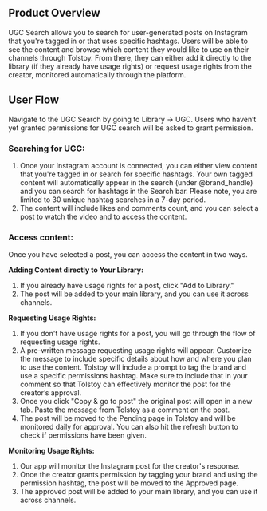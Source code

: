 ## Product Overview

UGC Search allows you to search for user-generated posts on Instagram that you're tagged in or that uses specific hashtags. Users will be able to see the content and browse which content they would like to use on their channels through Tolstoy. From there, they can either add it directly to the library (if they already have usage rights) or request usage rights from the creator, monitored automatically through the platform.

## User Flow

Navigate to the UGC Search by going to Library → UGC. Users who haven’t yet granted permissions for UGC search will be asked to grant permission.

### Searching for UGC:

1. Once your Instagram account is connected, you can either view content that you're tagged in or search for specific hashtags. Your own tagged content will automatically appear in the search (under @brand_handle) and you can search for hashtags in the Search bar. Please note, you are limited to 30 unique hashtag searches in a 7-day period.
2. The content will include likes and comments count, and you can select a post to watch the video and to access the content.

### Access content:

Once you have selected a post, you can access the content in two ways.

**Adding Content directly to Your Library:**

1. If you already have usage rights for a post, click "Add to Library."
2. The post will be added to your main library, and you can use it across channels.

**Requesting Usage Rights:**

1. If you don't have usage rights for a post, you will go through the flow of requesting usage rights.
2. A pre-written message requesting usage rights will appear. Customize the message to include specific details about how and where you plan to use the content. Tolstoy will include a prompt to tag the brand and use a specific permissions hashtag. Make sure to include that in your comment so that Tolstoy can effectively monitor the post for the creator’s approval. 
3. Once you click "Copy & go to post" the original post will open in a new tab. Paste the message from Tolstoy as a comment on the post.
4. The post will be moved to the Pending page in Tolstoy and will be monitored daily for approval. You can also hit the refresh button to check if permissions have been given.

**Monitoring Usage Rights:**

1. Our app will monitor the Instagram post for the creator's response.
2. Once the creator grants permission by tagging your brand and using the permission hashtag, the post will be moved to the Approved page.
3. The approved post will be added to your main library, and you can use it across channels.
